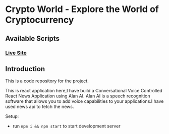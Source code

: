 # Crypto World - Explore the World of Cryptocurrency

 
## Available Scripts
### [Live Site](https://festive-goodall-914aae.netlify.app/)

## Introduction
This is a code repository for the project. 

This is react application here,I have build a Conversational Voice Controlled React News Application using Alan AI. Alan AI is a speech recognition software that allows you to add voice capabilities to your applications.I have used news api to fetch the news. 


Setup:
- run ```npm i && npm start``` to start development server
